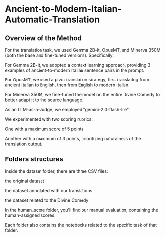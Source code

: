 # Ancient-to-Modern-Italian-Automatic-Translation

## Overview of the Method

For the translation task, we used Gemma 2B-it, OpusMT, and Minerva 350M (both the base and fine-tuned versions).
Specifically:

For Gemma 2B-it, we adopted a context learning approach, providing 3 examples of ancient-to-modern Italian sentence pairs in the prompt.

For OpusMT, we used a pivot translation strategy, first translating from ancient Italian to English, then from English to modern Italian.

For Minerva 350M, we fine-tuned the model on the entire Divine Comedy to better adapt it to the source language.

As an LLM-as-a-Judge, we employed "gemini-2.0-flash-lite".

We experimented with two scoring rubrics:

One with a maximum score of 5 points

Another with a maximum of 3 points, prioritizing naturalness of the translation output.

## Folders structures

Inside the dataset folder, there are three CSV files:

the original dataset

the dataset annotated with our translations

the dataset related to the Divine Comedy

In the human_score folder, you'll find our manual evaluation, containing the human-assigned scores.

Each folder also contains the notebooks related to the specific task of that folder.
